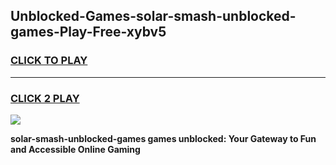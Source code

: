 
## Unblocked-Games-solar-smash-unblocked-games-Play-Free-xybv5
<h3>
<a href="https://premium76.site?title=solar-smash-unblocked-games&ref=18A">CLICK TO PLAY</a></h3>
<hr>

<h3>
<a href="https://premium76.site?title=solar-smash-unblocked-games&ref=18A">CLICK 2 PLAY</a>
  
</h3>

<a href="https://premium76.site?title=solar-smash-unblocked-games&ref=18A"><img src="https://clearcache.store/games.png"></a>


**solar-smash-unblocked-games games unblocked: Your Gateway to Fun and Accessible Online Gaming**
